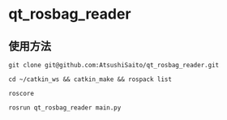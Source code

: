 # qt_rosbag_reader

## 使用方法

```
git clone git@github.com:AtsushiSaito/qt_rosbag_reader.git
```
```
cd ~/catkin_ws && catkin_make && rospack list
```
```
roscore
```
```
rosrun qt_rosbag_reader main.py
```
